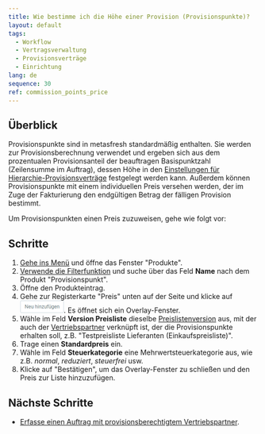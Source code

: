 ```yaml
---
title: Wie bestimme ich die Höhe einer Provision (Provisionspunkte)?
layout: default
tags:
  - Workflow
  - Vertragsverwaltung
  - Provisionsverträge
  - Einrichtung
lang: de
sequence: 30
ref: commission_points_price
---
```


## Überblick
Provisionspunkte sind in metasfresh standardmäßig enthalten. Sie werden zur Provisionsberechnung verwendet und ergeben sich aus dem prozentualen Provisionsanteil der beauftragen Basispunktzahl (Zeilensumme im Auftrag), dessen Höhe in den [Einstellungen für Hierarchie-Provisionsverträge](Provisionsvertrag_Details_definieren) festgelegt werden kann. Außerdem können Provisionspunkte mit einem individuellen Preis versehen werden, der im Zuge der Fakturierung den endgültigen Betrag der fälligen Provision bestimmt.

Um Provisionspunkten einen Preis zuzuweisen, gehe wie folgt vor:

## Schritte
1. [Gehe ins Menü](Menu) und öffne das Fenster "Produkte".
1. [Verwende die Filterfunktion](Filterfunktion) und suche über das Feld **Name** nach dem Produkt "Provisionspunkt".
1. Öffne den Produkteintrag.
1. Gehe zur Registerkarte "Preis" unten auf der Seite und klicke auf !["Neu hinzufügen"](assets/Neu_hinzufuegen_Button.png). Es öffnet sich ein Overlay-Fenster.
1. Wähle im Feld **Version Preisliste** dieselbe [Preislistenversion](Preislistenversion_anlegen) aus, mit der auch der [Vertriebspartner](Vertriebspartner_anlegen) verknüpft ist, der die Provisionspunkte erhalten soll,  z.B. "Testpreisliste Lieferanten (Einkaufspreisliste)".
1. Trage einen **Standardpreis** ein.
1. Wähle im Feld **Steuerkategorie** eine Mehrwertsteuerkategorie aus, wie z.B. *normal*, *reduziert*, *steuerfrei* usw.
1. Klicke auf "Bestätigen", um das Overlay-Fenster zu schließen und den Preis zur Liste hinzuzufügen.

## Nächste Schritte
- [Erfasse einen Auftrag mit provisionsberechtigtem Vertriebspartner](Auftrag_erfassen_Vertriebspartner).
